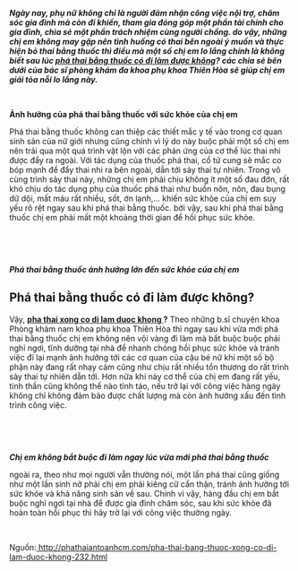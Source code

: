<p><strong><em>Ngày nay, phụ nữ không chỉ là người đảm nhận công việc nội trợ, chăm sóc gia đình mà còn đi khiến, tham gia đóng góp một phần tài chính cho gia đình, chia sẻ một phần trách nhiệm cùng người chồng. do vậy, những chị em không may gặp nên tình huống có thai bên ngoài ý muốn và thực hiện bỏ thai bằng thuốc thì điều mà một số chị em lo lắng chính là không biết sau lúc <a href="http://phathaiantoanhcm.com/pha-thai-bang-thuoc-xong-co-di-lam-duoc-khong-232.html">phá thai bằng thuốc có đi làm&nbsp;được không</a>? các chia sẻ bên dưới của bác sĩ phòng khám đa khoa phụ khoa Thiên Hòa sẽ giúp chị em giải tỏa nỗi lo lắng này.</em></strong></p>

<p>&nbsp;</p>

<p><strong>Ảnh hưởng của phá thai bằng thuốc với sức khỏe của chị em</strong></p>

<p>Phá thai bằng thuốc không can thiệp các thiết mắc y tế vào trong cơ quan sinh sản của nữ giới nhưng cũng chính vì lý do này buộc phải một số chị em nên trải qua một quá trình vật lộn với các phản ứng của cơ thể lúc thai nhi được đẩy ra ngoài. Với tác dụng của thuốc phá thai, cổ tử cung sẽ mắc co bóp mạnh để đẩy thai nhi ra bên ngoài, dẫn tới sảy thai tự nhiên. Trong vô cùng trình sảy thai này, những chị em phải chịu không ít một số đau đớn, rất khó chịu do tác dụng phụ của thuốc phá thai như buồn nôn, nôn, đau bụng dữ dội, mất máu rất nhiều, sốt, ớn lạnh,&hellip; khiến sức khỏe của chị em suy yếu rõ rệt ngay sau khi phá thai bằng thuốc. bởi vậy, sau khi phá thai bằng thuốc chị em phải mất một khoảng thời gian để hồi phục sức khỏe.</p>

<p>&nbsp;</p>

<p>&nbsp;</p>

<p><strong><em>Phá thai bằng thuốc ảnh hưởng lớn đến sức khỏe của chị em</em></strong></p>

<h2><strong>Phá thai bằng thuốc có đi làm được không?</strong></h2>

<p>Vậy, <strong><a href="http://phathaiantoanhcm.com/pha-thai-bang-thuoc-xong-co-di-lam-duoc-khong-232.html">pha thai xong co di lam duoc khong </a>?</strong> Theo những b.sĩ chuyên khoa Phòng khám nam khoa phụ khoa Thiên Hòa thì ngay sau khi vừa mới phá thai bằng thuốc chị em không nên vội vàng đi làm mà bắt buộc buộc phải nghỉ ngơi, tĩnh dưỡng tại nhà để nhanh chóng hồi phục sức khỏe và tránh việc đi lại mạnh ảnh hưởng tới các cơ quan của cậu bé nữ khi một số bộ phận này đang rất nhạy cảm cũng như chịu rất nhiều tổn thương do rất trình sảy thai tự nhiên dẫn tới. Hơn nữa khi này cơ thể của chị em đang rất yếu, tinh thần cũng không thể nào tỉnh táo, nếu trở lại với công việc hàng ngày không chỉ không đảm bảo được chất lượng mà còn ảnh hưởng xấu đến tình trình công việc.</p>

<p>&nbsp;</p>

<p>&nbsp;</p>

<p><strong><em>Chị em không bắt buộc đi làm ngay lúc vừa mới phá thai bằng thuốc</em></strong></p>

<p>ngoài ra, theo như mọi người vẫn thường nói, một lần phá thai cũng giống như một lần sinh nở phải chị em phải kiêng cữ cẩn thận, tránh ảnh hưởng tới sức khỏe và khả năng sinh sản về sau. Chính vì vậy, hàng đầu chị em bắt buộc nghỉ ngơi tại nhà để được gia đình chăm sóc, sau khi sức khỏe đã hoàn toàn hồi phục thì hãy trở lại với công việc thường ngày.</p>

<p>&nbsp;</p>

<p>Nguồn:<a href="http://phathaiantoanhcm.com/pha-thai-bang-thuoc-xong-co-di-lam-duoc-khong-232.html"> http://phathaiantoanhcm.com/pha-thai-bang-thuoc-xong-co-di-lam-duoc-khong-232.html</a></p>

<p>&nbsp;</p>
